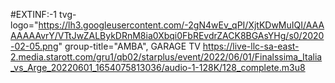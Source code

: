 #EXTINF:-1 tvg-logo="https://lh3.googleusercontent.com/-2gN4wEv_qPI/XjtKDwMuIQI/AAAAAAAAvrY/VTtJwZALBykDRnM8ia0Xbqi0FbREvdrZACK8BGAsYHg/s0/2020-02-05.png" group-title="AMBA", GARAGE TV https://live-llc-sa-east-2.media.starott.com/gru1/qb02/starplus/event/2022/06/01/Finalssima_Italia_vs_Arge_20220601_1654075813036/audio-1-128K/128_complete.m3u8
